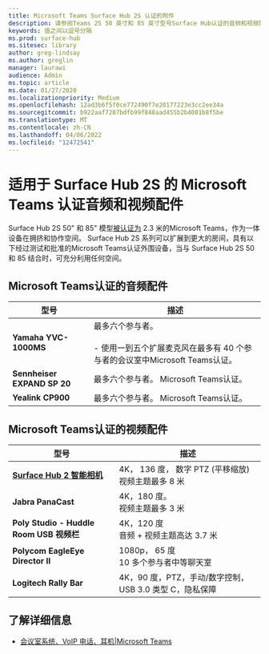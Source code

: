 ```yaml
---
title: Microsoft Teams Surface Hub 2S 认证的附件
description: 请参阅Teams 2S 50 英寸和 85 英寸型号Surface Hub认证的音频和视频配件。
keywords: 值之间以逗号分隔
ms.prod: surface-hub
ms.sitesec: library
author: greg-lindsay
ms.author: greglin
manager: laurawi
audience: Admin
ms.topic: article
ms.date: 01/27/2020
ms.localizationpriority: Medium
ms.openlocfilehash: 12ad3b6f5f0ce772490f7e20177223e3cc2ee34a
ms.sourcegitcommit: b922aaf7287bdfb99f848aad455b2b4001b8f5be
ms.translationtype: MT
ms.contentlocale: zh-CN
ms.lasthandoff: 04/06/2022
ms.locfileid: "12472541"
---
```

# <a name="microsoft-teams-certified-audio-and-video-accessories-for-surface-hub-2s"></a>适用于 Surface Hub 2S 的 Microsoft Teams 认证音频和视频配件

Surface Hub 2S 50" 和 85" 模型[被认证为](https://www.microsoft.com/microsoft-teams/across-devices/devices/category/teams-rooms/20) 2.3 米的Microsoft Teams，作为一体设备在拥挤和协作空间。 Surface Hub 2S 系列可以扩展到更大的房间，具有以下经过测试和批准的Microsoft Teams认证外围设备，当与 Surface Hub 2S 50 和 85 结合时，可充分利用任何空间。

## <a name="microsoft-teams-certified-audio-accessories"></a>Microsoft Teams认证的音频配件 

| 型号                                | 描述                                                                                                                                                                                                                                                                                              |
| ------------------------------------ | -------------------------------------------------------------------------------------------------------------------------------------------------------------------------------------------------------------------------------------------------------------------------------------------------------- |
| **Yamaha YVC-1000MS**<br>        | 最多六个参与者。<br><br>- 使用一到五个扩展麦克风在最多有 40 个参与者的会议室中Microsoft Teams认证。                                                                                                                                                               |
| **Sennheiser EXPAND SP 20**<br> | 最多六个参与者。 Microsoft Teams认证。                                                                                                                                                                                                                                                   |
| **Yealink CP900**<br>           | 最多六个参与者。 Microsoft Teams认证。                                                                                                                                                                                                                                                   |

 
## <a name="microsoft-teams-certified-video-accessories"></a>Microsoft Teams认证的视频配件

| 型号                                       | 描述                                                                    |
| ------------------------------------------- | ------------------------------------------------------------------------------ |
| **[Surface Hub 2 智能相机](surface-hub-2-smart-camera.md)**<br>          | 4K， 136 度， 数字 PTZ (平移缩放) <br>视频主题最多 8 米 |
| **Jabra PanaCast**<br>                  | 4K，180 度。<br>视频主题最多 3 米                          |
| **Poly Studio - Huddle Room USB 视频栏** | 4K，120 度<br>音频 + 视频主题高达 3.7 米                 |
| **Polycom EagleEye Director II**<br>    | 1080p， 65 度<br>10 多个参与者中等聊天室                             |
| **Logitech Rally Bar**                      | 4K，90 度，PTZ，手动/数字控制，USB 3.0 类型 C，隐私保障 |

## <a name="learn-more"></a>了解详细信息

- [会议室系统、VoIP 电话、耳机|Microsoft Teams](https://www.microsoft.com/microsoft-teams/across-devices/)
